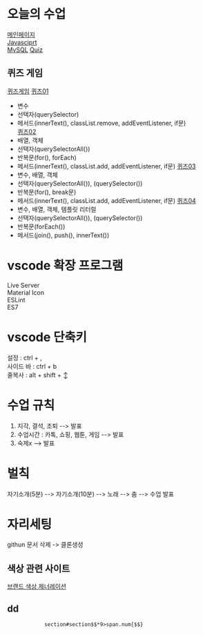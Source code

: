 # 오늘의 수업
[메인페이지](https://kingsong97.github.io/class2024/)   
[Javasciprt](https://kingsong97.github.io/class2024/Javascript/index.html)   
[MySQL](https://kingsong97.github.io/class2024/mysql/index.html)
[Quiz](https://kingsong97.github.io/class2024/quiz/index.html)   

## 퀴즈 게임
[퀴즈게임](https://kingsong97.github.io/class2024/quiz/index.html)
[퀴즈01](https://kingsong97.github.io/class2024/quiz/quiz01.html)
- 변수   
- 선택자(querySelector)   
- 메서드(innerText(), classList.remove, addEventListener, if문)   
[퀴즈02](https://kingsong97.github.io/class2024/quiz/quiz02.html)
- 배열, 객체   
- 선택자(querySelectorAll())   
- 반복문(for(), forEach)   
- 메서드(innerText(), classList.add, addEventListener, if문) 
[퀴즈03](https://kingsong97.github.io/class2024/quiz/quiz03.html)
- 변수, 배열, 객체
- 선택자(querySelectorAll()), (querySelector()) 
- 반복문(for(), break문)
- 메서드(innerText(), classList.add, addEventListener, if문)
[퀴즈04](https://kingsong97.github.io/class2024/quiz/quiz04.html)
- 변수, 배열, 객체, 템플릿 리터럴
- 선택자(querySelectorAll()), (querySelector()) 
- 반복문(forEach())
- 메서드(join(), push(), innerText())

# vscode 확장 프로그램

Live Server     
Material Icon   
ESLint  
ES7 


# vscode 단축키

설정 : ctrl + ,        
사이드 바 : ctrl + b      
줄복사 : alt + shift + ↕      


# 수업 규칙

1. 지각, 결석, 조퇴 --> 발표   
2. 수업시간 : 카톡, 쇼핑, 웹툰, 게임 --> 발표   
3. 숙제x --> 발표      


# 벌칙
자기소개(5분) --> 자기소개(10분) --> 노래 --> 춤 --> 수업 발표   

# 자리세팅
githun 문서 삭제 -> 클론생성

## 색상 관련 사이트
[브랜드 색상 제너레이션](https://huemint.com/brand-intersection/)



## dd

                section#section$$*9>span.num{$$}
